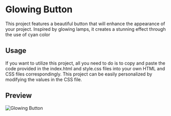 # Glowing Button
This project features a beautiful button that will enhance the appearance of your project. Inspired by glowing lamps, it creates a stunning effect through the use of cyan color

## Usage
If you want to utilize this project, all you need to do is to copy and paste the code provided in the index.html and style.css files into your own HTML and CSS files correspondingly. This project can be easily personalized by modifying the values in the CSS file.

## Preview
![Glowing Button](https://user-images.githubusercontent.com/62103031/227803473-21462752-a813-4d03-9c21-9911a27969b7.png)
